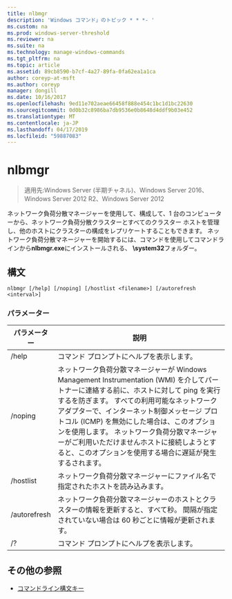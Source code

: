 ```yaml
---
title: nlbmgr
description: 'Windows コマンド」のトピック * * *- '
ms.custom: na
ms.prod: windows-server-threshold
ms.reviewer: na
ms.suite: na
ms.technology: manage-windows-commands
ms.tgt_pltfrm: na
ms.topic: article
ms.assetid: 89cb8590-b7cf-4a27-89fa-0fa62ea1a1ca
author: coreyp-at-msft
ms.author: coreyp
manager: dongill
ms.date: 10/16/2017
ms.openlocfilehash: 9ed11e702aeae66458f888e454c1bc1d1bc22630
ms.sourcegitcommit: 0d0b32c8986ba7db9536e0b8648d4ddf9b03e452
ms.translationtype: MT
ms.contentlocale: ja-JP
ms.lasthandoff: 04/17/2019
ms.locfileid: "59887083"
---
```

# <a name="nlbmgr"></a>nlbmgr

>適用先:Windows Server (半期チャネル)、Windows Server 2016、Windows Server 2012 R2、Windows Server 2012

ネットワーク負荷分散マネージャーを使用して、構成して、1 台のコンピューターから、ネットワーク負荷分散クラスターとすべてのクラスター ホストを管理し、他のホストにクラスターの構成をレプリケートすることもできます。 ネットワーク負荷分散マネージャーを開始するには、コマンドを使用してコマンドラインから**nlbmgr.exe**にインストールされる、 **\system32**フォルダー。
## <a name="syntax"></a>構文
```
nlbmgr [/help] [/noping] [/hostlist <filename>] [/autorefresh <interval>]
```
### <a name="parameters"></a>パラメーター
|パラメーター|説明|
|-------|--------|
|/help|コマンド プロンプトにヘルプを表示します。|
|/noping|ネットワーク負荷分散マネージャーが Windows Management Instrumentation (WMI) を介してパートナーに連絡する前に、ホストに対して ping を実行するを防ぎます。 すべての利用可能なネットワーク アダプターで、インターネット制御メッセージ プロトコル (ICMP) を無効にした場合は、このオプションを使用します。 ネットワーク負荷分散マネージャーがご利用いただけませんホストに接続しようとすると、このオプションを使用する場合に遅延が発生するされます。|
|/hostlist <filename>|ネットワーク負荷分散マネージャーにファイル名で指定されたホストを読み込みます。|
|/autorefresh <interval>|ネットワーク負荷分散マネージャーのホストとクラスターの情報を更新すると、すべて<interval>秒。 間隔が指定されていない場合は 60 秒ごとに情報が更新されます。|
|/?|コマンド プロンプトにヘルプを表示します。|
## <a name="additional-references"></a>その他の参照
-   [コマンドライン構文キー](command-line-syntax-key.md)

